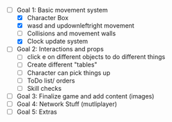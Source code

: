 - [ ] Goal 1: Basic movement system
	- [x] Character Box
	- [x] wasd and updownleftright movement
	- [ ] Collisions and movement walls
	- [x] Clock update system
- [ ] Goal 2: Interactions and props
	- [ ] click e on different objects to do different things
	- [ ] Create different "tables" 
	- [ ] Character can pick things up
	- [ ] ToDo list/ orders
	- [ ] Skill checks
- [ ] Goal 3: Finalize game and add content (images)
- [ ] Goal 4: Network Stuff (mutliplayer)
- [ ] Goal 5: Extras